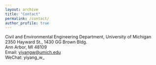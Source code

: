 ```yaml
---
layout: archive
title: "Contact"
permalink: /contact/
author_profile: true
---
```

Civil and Environmental Engineering Department, University of Michigan<br>
2350 Hayward St., 1430 GG Brown Bldg.<br>
Ann Arbor, MI 48109<br>
Email: yiyangw@umich.edu<br>
WeChat: yiyang_w_


